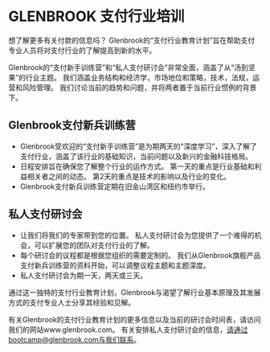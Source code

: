 # GLENBROOK 支付行业培训

想了解更多有关付款的信息吗？ Glenbrook的“支付行业教育计划”旨在帮助支付专业人员将对支付行业的了解提高到新的水平。

Glenbrook的“支付新手训练营”和“私人支付研讨会”非常全面，涵盖了从“汤到坚果”的行业主题。 我们涵盖业务结构和经济学，市场地位和策略，技术，法规，运营和风险管理。 我们讨论当前的趋势和问题，并将两者置于当前行业惯例的背景下。

## Glenbrook支付新兵训练营

* Glenbrook受欢迎的“支付新手训练营”是为期两天的“深度学习”，深入了解了支付行业，涵盖了该行业的基础知识，当前问题以及新兴的金融科技格局。 
* 日程安排旨在确保您了解整个行业的运作方式。 第一天的重点是行业基础和利益相关者之间的动态。 第2天的重点是技术的影响以及行业的变化。
* Glenbrook支付新兵训练营定期在旧金山湾区和纽约市举行。

## 私人支付研讨会

* 让我们将我们的专家带到您的位置。 私人支付研讨会为您提供了一个难得的机会，可以扩展您的团队对支付行业的了解。
* 每个研讨会的议程都是根据您组织的需要定制的。 我们从Glenbrook旗舰产品支付新兵训练营的资料开始，可以调整议程主题和主题深度。
* 私人支付研讨会为期一天，两天或三天。

通过这一独特的支付行业教育计划，Glenbrook与渴望了解行业基本原理及其发展方式的支付专业人士分享其经验和见解。

有关Glenbrook的支付行业教育计划的更多信息以及当前的研讨会时间表，请访问我们的网站www.glenbrook.com。 有关安排私人支付研讨会的信息，请通过bootcamp@glenbrook.com与我们联系。

